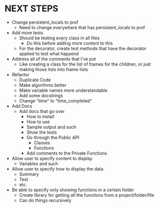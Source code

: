 NEXT STEPS
==========
* Change persistent_locals to prof
    * Need to change everywhere that has persistent_locals to prof
* Add more tests
    * Should be testing every class in all files
        * Do this before adding more content to this
    * For the decorator, create test methods that have the decorator applied 
        to test what happend
* Address all of the comments that I've put
    * Like creating a class for the list of frames for the children, or just
        making those lists into frame-lists
* Refactor
    * Duplicate Code
    * Make algorithms better
    * Make variable names more understandable
    * Add some docstrings
    * Change "time" to "time_completed"
* Add Docs
    * Add docs that go over
        * How to install
        * How to use
        * Sample output and such
        * Show the tests
        * Go through the Public API
            * Classes
            * Functions
        * Add comments to the Private Functions
* Allow user to specify content to display
    * Variables and such
* Allow user to specify how to display the data
    * Summary
    * Test
    * etc.
* Be able to specify only showing functions in a certain folder
    * Create library for getting all the functions from a project/folder/file
    * Can do things recursively
